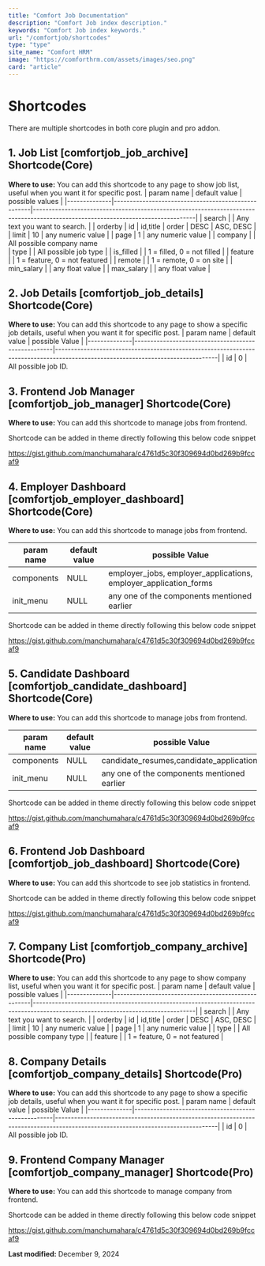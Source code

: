 ```yaml
---
title: "Comfort Job Documentation"
description: "Comfort Job index description."
keywords: "Comfort Job index keywords."
url: "/comfortjob/shortcodes"
type: "type"
site_name: "Comfort HRM"
image: "https://comforthrm.com/assets/images/seo.png"
card: "article"
---
```

# Shortcodes

There are multiple shortcodes in both core plugin and pro addon.

## 1. Job List \[comfortjob_job_archive\] Shortcode(Core) ##

**Where to use:** You can add this shortcode to any page to show job list, useful when you want it for specific post.
| param name   | default value                                      | possible values                                                                                                                 |
|--------------|----------------------------------------------------|---------------------------------------------------------------------------------------------------------------------------------|
| search       |                                                    | Any text you want to search.   |
| orderby      | id                                                 | id,title
| order        | DESC                                               | ASC, DESC         |
| limit        | 10                                                 | any numeric value |
| page         | 1                                                  | any numeric value |
| company      |                                                    | All possible company name  
| type         |                                                    | All possible job type    |
| is_filled    |                                                    | 1 = filled, 0 = not filled    |
| feature      |                                                    | 1 = feature, 0 = not featured    |
| remote       |                                                    | 1 = remote, 0 = on site  |
| min_salary   |                                                    | any float value        |
| max_salary   |                                                    | any float value        |


## 2. Job Details \[comfortjob_job_details\] Shortcode(Core) ##

**Where to use:** You can add this shortcode to any page to show a specific job details, useful when you want it for specific post.
| param name   | default value         | possible Value                                                                                                                 |
|--------------|----------------------------------------------------|---------------------------------------------------------------------------------------------------------------------------------|
| id        | 0 | All possible job ID.

## 3. Frontend Job Manager \[comfortjob_job_manager\] Shortcode(Core) ##

**Where to use:** You can add this shortcode to manage jobs from frontend.

Shortcode can be added in theme directly following this below code snippet

https://gist.github.com/manchumahara/c4761d5c30f309694d0bd269b9fccaf9


## 4. Employer Dashboard \[comfortjob_employer_dashboard\] Shortcode(Core) ##

**Where to use:** You can add this shortcode to manage jobs from frontend.

| param name   | default value         | possible Value                                                                                                                 |
|--------------|----------------------------------------------------|---------------------------------------------------------------------------------------------------------------------------------|
| components        | NULL | employer_jobs, employer_applications, employer_application_forms
| init_menu         | NULL | any one of the components mentioned earlier

Shortcode can be added in theme directly following this below code snippet

https://gist.github.com/manchumahara/c4761d5c30f309694d0bd269b9fccaf9


## 5. Candidate Dashboard \[comfortjob_candidate_dashboard\] Shortcode(Core) ##

**Where to use:** You can add this shortcode to manage jobs from frontend.

| param name   | default value         | possible Value                                                                                                                 |
|--------------|----------------------------------------------------|---------------------------------------------------------------------------------------------------------------------------------|
| components        | NULL | candidate_resumes,candidate_applications
| init_menu         | NULL | any one of the components mentioned earlier

Shortcode can be added in theme directly following this below code snippet

https://gist.github.com/manchumahara/c4761d5c30f309694d0bd269b9fccaf9

## 6. Frontend Job Dashboard \[comfortjob_job_dashboard\] Shortcode(Core) ##

**Where to use:** You can add this shortcode to see job statistics in frontend.

Shortcode can be added in theme directly following this below code snippet

https://gist.github.com/manchumahara/c4761d5c30f309694d0bd269b9fccaf9


## 7. Company List \[comfortjob_company_archive\] Shortcode(Pro) ##

**Where to use:** You can add this shortcode to any page to show company list, useful when you want it for specific post.
| param name   | default value                                      | possible values                                                                                                                 |
|--------------|----------------------------------------------------|---------------------------------------------------------------------------------------------------------------------------------|
| search       |                                                    | Any text you want to search.   |
| orderby      | id                                                 | id,title
| order        | DESC                                               | ASC, DESC         |
| limit        | 10                                                 | any numeric value |
| page         | 1                                                  | any numeric value |
| type         |                                                    | All possible company type    |
| feature      |                                                    | 1 = feature, 0 = not featured    |


## 8. Company Details \[comfortjob_company_details\] Shortcode(Pro) ##

**Where to use:** You can add this shortcode to any page to show a specific job details, useful when you want it for specific post.
| param name   | default value         | possible Value                                                                                                                 |
|--------------|----------------------------------------------------|---------------------------------------------------------------------------------------------------------------------------------|
| id        | 0 | All possible job ID.

## 9. Frontend Company Manager \[comfortjob_company_manager\] Shortcode(Pro) ##

**Where to use:** You can add this shortcode to manage company from frontend.

Shortcode can be added in theme directly following this below code snippet

https://gist.github.com/manchumahara/c4761d5c30f309694d0bd269b9fccaf9


**Last modified:** December 9, 2024